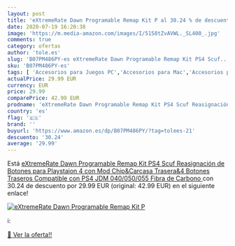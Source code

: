 ```yaml
---
layout: post
title: 'eXtremeRate Dawn Programable Remap Kit P al 30.24 % de descuento'
date: 2020-07-19 16:20:38
image: 'https://m.media-amazon.com/images/I/5158tZvAVWL._SL400_.jpg'
comments: true
category: ofertas
author: 'tole.es'
slug: 'B07PM486PY-es eXtremeRate Dawn Programable Remap Kit PS4 Scuf...'
sku: 'B07PM486PY-es'
tags: [ 'Accesorios para Juegos PC','Accesorios para Mac','Accesorios para PlayStation 4','Auriculares gaming con micrófono para PlayStation 4','Auriculares gaming para PC','Electrónica','Hardware y juegos para Nintendo Switch','Hardware y juegos para PlayStation 4','Juegos para Nintendo Switch','Juegos y Accesorios para Mac','Juegos y Accesorios para PC','Teclados para gamers para PC','Videojuegos','ps4', ]
actualPrice: 29.99 EUR
currency: EUR
price: 29.99
comparePrice: 42.99 EUR
prodname: 'eXtremeRate Dawn Programable Remap Kit PS4 Scuf Reasignación de Botones para Playstaion 4 con Mod Chip&Carcasa Trasera&4 Botones Traseros Compatible con PS4 JDM 040/050/055 Fibra de Carbono '
country: 'es'
flag: '🇪🇸'
brand: ''
buyurl: 'https://www.amazon.es/dp/B07PM486PY/?tag=tolees-21'
descuento: '30.24'
average: '29.99'
---
```


Está [eXtremeRate Dawn Programable Remap Kit PS4 Scuf Reasignación de Botones para Playstaion 4 con Mod Chip&Carcasa Trasera&4 Botones Traseros Compatible con PS4 JDM 040/050/055 Fibra de Carbono ](https://www.amazon.es/dp/B07PM486PY/?tag=tolees-21) con 30.24 de descuento por 29.99 EUR (original: 42.99 EUR) en el siguiente enlace!

[![eXtremeRate Dawn Programable Remap Kit P](https://m.media-amazon.com/images/I/5158tZvAVWL._SL400_.jpg)](https://www.amazon.es/dp/B07PM486PY/?tag=tolees-21)

ℹ️:


[🛒 Ver la oferta!!](https://www.amazon.es/dp/B07PM486PY/?tag=tolees-21)
